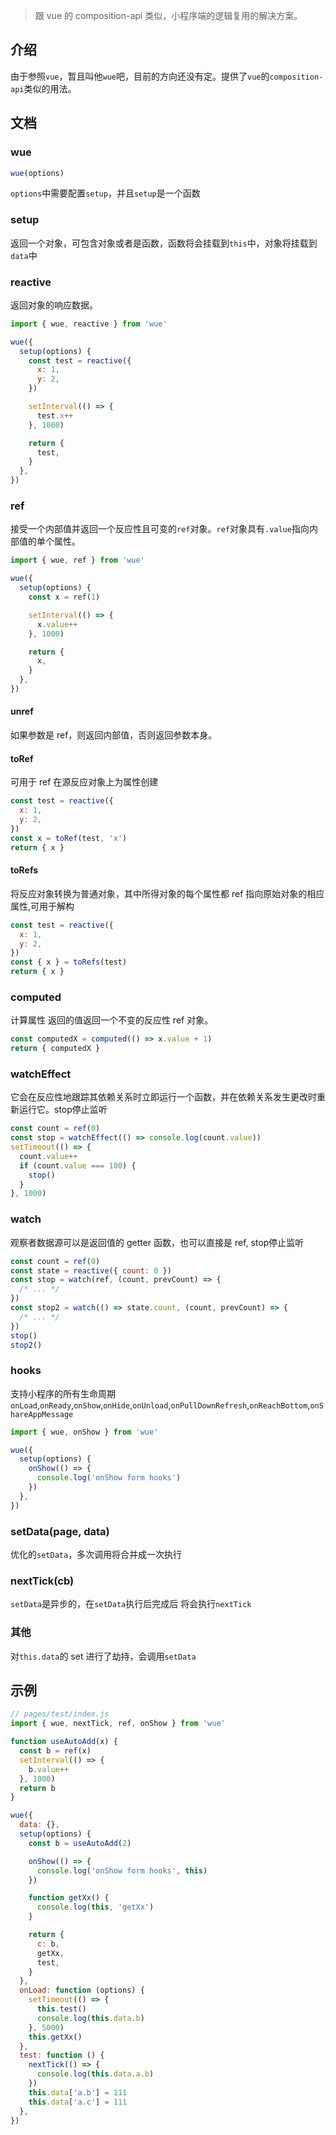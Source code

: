 > 跟 vue 的 composition-api 类似，小程序端的逻辑复用的解决方案。

## 介绍

由于参照`vue`，暂且叫他`wue`吧，目前的方向还没有定。提供了`vue`的`composition-api`类似的用法。

## 文档

### wue

```javascript
wue(options)
```

`options`中需要配置`setup`，并且`setup`是一个函数

### setup

返回一个对象，可包含对象或者是函数，函数将会挂载到`this`中，对象将挂载到`data`中

### reactive

返回对象的响应数据。

```javascript
import { wue, reactive } from 'wue'

wue({
  setup(options) {
    const test = reactive({
      x: 1,
      y: 2,
    })

    setInterval(() => {
      test.x++
    }, 1000)

    return {
      test,
    }
  },
})
```

### ref

接受一个内部值并返回一个反应性且可变的`ref`对象。`ref`对象具有`.value`指向内部值的单个属性。

```javascript
import { wue, ref } from 'wue'

wue({
  setup(options) {
    const x = ref(1)

    setInterval(() => {
      x.value++
    }, 1000)

    return {
      x,
    }
  },
})
```

#### unref

如果参数是 ref，则返回内部值，否则返回参数本身。

#### toRef

可用于 ref 在源反应对象上为属性创建

```javascript
const test = reactive({
  x: 1,
  y: 2,
})
const x = toRef(test, 'x')
return { x }
```

#### toRefs

将反应对象转换为普通对象，其中所得对象的每个属性都 ref 指向原始对象的相应属性,可用于解构

```javascript
const test = reactive({
  x: 1,
  y: 2,
})
const { x } = toRefs(test)
return { x }
```

### computed

计算属性 返回的值返回一个不变的反应性 ref 对象。

```javascript
const computedX = computed(() => x.value + 1)
return { computedX }
```

### watchEffect

它会在反应性地跟踪其依赖关系时立即运行一个函数，并在依赖关系发生更改时重新运行它。stop停止监听
```javascript
const count = ref(0)
const stop = watchEffect(() => console.log(count.value))
setTimeout(() => {
  count.value++
  if (count.value === 100) {
    stop()
  }
}, 1000)
```

### watch

观察者数据源可以是返回值的 getter 函数，也可以直接是 ref, stop停止监听

```javascript
const count = ref(0)
const state = reactive({ count: 0 })
const stop = watch(ref, (count, prevCount) => {
  /* ... */
})
const stop2 = watch(() => state.count, (count, prevCount) => {
  /* ... */
})
stop()
stop2()
```

### hooks

支持小程序的所有生命周期 `onLoad`,`onReady`,`onShow`,`onHide`,`onUnload`,`onPullDownRefresh`,`onReachBottom`,`onShareAppMessage`

```javascript
import { wue, onShow } from 'wue'

wue({
  setup(options) {
    onShow(() => {
      console.log('onShow form hooks')
    })
  },
})
```

### setData(page, data)

优化的`setData`，多次调用将合并成一次执行

### nextTick(cb)

`setData`是异步的，在`setData`执行后完成后 将会执行`nextTick`

### 其他

对`this.data`的 set 进行了劫持，会调用`setData`

## 示例

```javascript
// pages/test/index.js
import { wue, nextTick, ref, onShow } from 'wue'

function useAutoAdd(x) {
  const b = ref(x)
  setInterval(() => {
    b.value++
  }, 1000)
  return b
}

wue({
  data: {},
  setup(options) {
    const b = useAutoAdd(2)

    onShow(() => {
      console.log('onShow form hooks', this)
    })

    function getXx() {
      console.log(this, 'getXx')
    }

    return {
      c: b,
      getXx,
      test,
    }
  },
  onLoad: function (options) {
    setTimeout(() => {
      this.test()
      console.log(this.data.b)
    }, 5000)
    this.getXx()
  },
  test: function () {
    nextTick(() => {
      console.log(this.data.a.b)
    })
    this.data['a.b'] = 111
    this.data['a.c'] = 111
  },
})
```

